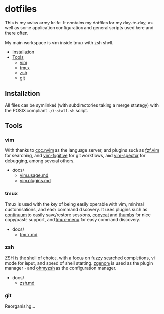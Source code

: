 # dotfiles

This is my swiss army knife. It contains my dotfiles for my day-to-day, as well as some application configuration and general scripts used here and there often.

My main workspace is vim inside tmux with zsh shell.

<!-- vim-md-toc format=bullets ignore=^TODO$ -->
* [Installation](#installation)
* [Tools](#tools)
  * [vim](#vim)
  * [tmux](#tmux)
  * [zsh](#zsh)
  * [git](#git)
<!-- vim-md-toc END -->

## Installation

All files can be symlinked (with subdirectories taking a merge strategy) with the POSIX compliant `./install.sh` script.

## Tools

### vim

With thanks to [coc.nvim](https://github.com/neoclide/coc.nvim) as the language server, and plugins such as [fzf.vim](https://github.com/junegunn/fzf.vim) for searching, and [vim-fugitive](https://github.com/tpope/vim-fugitive) for git workflows, and [vim-spector](https://github.com/puremourning/vimspector) for debugging, among several others.

* docs/
  * [vim.usage.md](./docs/vim.usage.md)
  * [vim.plugins.md](./docs/vim.plugins.md)

### tmux

Tmux is used with the key of being easily operable with vim, minimal customisations, and easy command discovery. It uses plugins such as [continuum](https://github.com/tmux-plugins/tmux-continuum) to easily save/restore sessions, [copycat](https://github.com/tmux-plugins/tmux-copycat) and [thumbs](https://github.com/fcsonline/tmux-thumbs) for nice copy/paste support, and [tmux-menu](https://github.com/jaclu/tmux-menus) for easy command discovery.

* docs/
  * [tmux.md](./docs/tmux.md)

### zsh

ZSH is the shell of choice, with a focus on fuzzy searched completions, vi mode for input, and speed of shell starting.  [zgenom](https://github.com/jandamm/zgenom) is used as the plugin manager - and [ohmyzsh](https://github.com/ohmyzsh/ohmyzsh/) as the configuration manager.

* docs/
  * [zsh.md](./docs/zsh.md)

### git

Reorganising...

